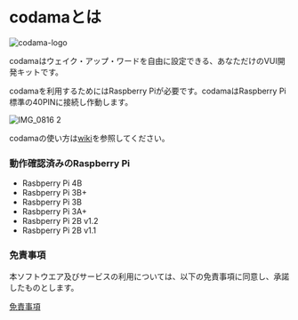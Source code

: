 # codamaとは

![codama-logo](https://user-images.githubusercontent.com/45427688/49334231-51fb4280-f614-11e8-954d-1cd8c77f3189.png)

codamaはウェイク・アップ・ワードを自由に設定できる、あなただけのVUI開発キットです。

codamaを利用するためにはRaspberry Piが必要です。codamaはRaspberry Pi標準の40PINに接続し作動します。

![IMG_0816 2](https://user-images.githubusercontent.com/14104069/57343445-683a9b00-717e-11e9-8a18-b7017bae8a34.JPG)

codamaの使い方は[wiki](wiki)を参照してください。

### 動作確認済みのRaspberry Pi
* Rasbperry Pi 4B
* Rasbperry Pi 3B+
* Rasbperry Pi 3B
* Rasbperry Pi 3A+
* Rasbperry Pi 2B v1.2
* Rasbperry Pi 2B v1.1

### 免責事項

本ソフトウエア及びサービスの利用については、以下の免責事項に同意し、承諾したものとします。

[免責事項](https://github.com/YUKAI/codama-doc-r0/blob/master/EULA.pdf)
